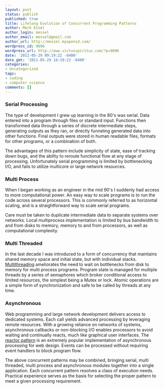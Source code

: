 ```yaml
---
layout: post
status: publish
published: true
title: Lifelong Evolution of Concurrent Programming Patterns
author: Mark Essel
author_login: messel
author_email: messel@gmail.com
author_url: http://messel.myopenid.com/
wordpress_id: 9096
wordpress_url: http://www.victusspiritus.com/?p=9096
date: '2011-05-29 09:19:22 -0400'
date_gmt: '2011-05-29 16:19:22 -0400'
categories:
- Uncategorized
tags:
- coding
- computer science
comments: []
---
```

<h3>Serial Processing</h3>
<p>The type of development I grew up learning in the 80's was serial. Data entered into a program through files or standard input. Functions then transformed data through a series of discrete intermediate steps, generating outputs as they ran, or directly funneling generated data into other functions. Final outputs were stored in human readable files, formats for other programs, or a combination of both. </p>
<p>The advantages of this pattern include simplicity of state, ease of tracking down bugs, and the ability to reroute functional flow at any stage of processing. Unfortunately serial programming is limited by bottlenecking I/O, and fails to utilize multicore or large network resources.</p>
<h3>Multi Process</h3>
<p>When I began working as an engineer in the mid 90's I suddenly had access to more computational power. An easy way to scale programs is to run the code across several processors. This is commonly referred to as horizontal scaling, and is a straightforward way to scale serial programs. </p>
<p>Care must be taken to duplicate intermediate data to separate systems over networks. Local multiprocess implementation is limited by bus bandwidth to and from disks to memory, memory to and from processors, as well as computational complexity.</p>
<h3>Multi Threaded</h3>
<p>In the last decade I was introduced to a form of concurrency that maintains shared memory space and initial state, but with individual stacks. <a href="http://www.victusspiritus.com/2011/03/17/brushing-up-on-computer-science-part-5-graphs-networks-and-operating-systems/#concurrency">Multithreading</a> ameliorates the need to wait on bottlenecks from disk to memory for multi process programs. Program state is managed for multiple threads by a series of semaphores which broker conditional access to limited resources, the simplest being a Mutex or lock. Atomic operations are a simple form of synchronization and safe to be called by threads at any time.</p>
<h3>Asynchronous</h3>
<p>Web programming and large network development delivers access to dedicated systems. Each call yields advanced processing by leveraging remote resources. With a growing reliance on networks of systems, asynchronous callbacks or non-blocking I/O enables processors to avoid waiting and continually reacts, much like graphical user interfaces. The <a href="http://en.wikipedia.org/wiki/Reactor_pattern">reactor pattern</a> is an extremely popular implementation of asynchronous processing for web design. Events can be processed without requiring event handlers to block program flow.</p>
<p>The above concurrent patterns may be combined, bringing serial, multi threaded, multi process and asynchronous modules together into a single application. Each concurrent pattern resolves a class of execution needs. Practical experience serves as the basis for selecting the proper pattern to meet a given processing requirement.</p>
